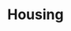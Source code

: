 ---
layout: content
data: housing
title: Housing
isHome: true
link: https://figure.nz/search/?query=m%C4%81ori%20housing&ref=mfnz
---